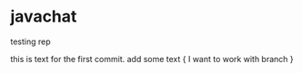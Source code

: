 # javachat
testing rep

this is text for the first commit. add some text
{ I want to work with branch }
